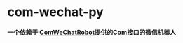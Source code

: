 # com-wechat-py

**一个依赖于 [ComWeChatRobot](https://github.com/ljc545w/ComWeChatRobot)提供的Com接口的微信机器人**
